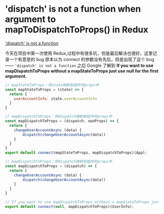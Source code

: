 # 'dispatch' is not a function when argument to mapToDispatchToProps() in Redux

['dispatch' is not a function](https://stackoverflow.com/questions/35443167/dispatch-is-not-a-function-when-argument-to-maptodispatchtoprops-in-redux)

今天在项目中第一次使用 Redux,过程中有很多坑，但是最后解决也很好。这里记录一个有意思的 bug 原本以为 connect 的参数没有先后，但是出现了这个 bug —— `'dispatch' is not a function` 之后 Google 了解到 **If you want to use mapDispatchToProps without a mapStateToProps just use null for the first argument.**


```js
// mapStateToProps：将state映射到组件的props中
const mapStateToProps = (state) => {
  return {
    userAccountInfo: state.userAccountInfo
  }
}

// mapDispatchToProps：将dispatch映射到组件的props中
const mapDispatchToProps = (dispatch, ownProps) => {
  return {
    changeUserAccountAsync (data) {
        dispatch(changeUserAccountAsync(data))
    }
  }
}
export default connect(mapStateToProps, mapDispatchToProps)(App);
```
```js
// mapDispatchToProps：将dispatch映射到组件的props中
const mapDispatchToProps = (dispatch) => {
  return {
    changeUserAccountAsync (data) {
        dispatch(changeUserAccountAsync(data))
    }
  }
}

// If you want to use mapDispatchToProps without a mapStateToProps just use null for the first argument.
export default connect(null, mapDispatchToProps)(UserInfo);
```